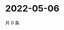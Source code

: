 # 2022-05-06

共 0 条

<!-- BEGIN WEIBO -->
<!-- 最后更新时间 Fri May 06 2022 11:03:53 GMT+0800 (China Standard Time) -->

<!-- END WEIBO -->

